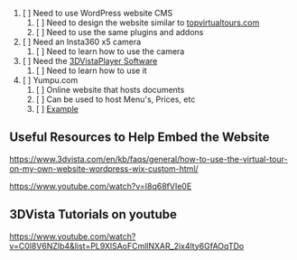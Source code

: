 1. [ ] Need to use WordPress website CMS
	1. [ ] Need to design the website similar to [topvirtualtours.com](topvirtualtours.com)
	2. [ ] Need to use the same plugins and addons
2. [ ] Need an Insta360 x5 camera
	1. [ ] Need to learn how to use the camera
3. [ ] Need the [3DVistaPlayer Software](https://www.3dvista.com/en/)
	1. [ ] Need to learn how to use it
4. [ ] Yumpu.com 
	1. [ ] Online website that hosts documents
	2. [ ] Can be used to host Menu's, Prices, etc
	3. [ ] [Example](https://www.yumpu.com/en/document/read/65802275/full-a-la-cart-menu-latest-updated-march-2025)

## Useful Resources to Help Embed the Website
https://www.3dvista.com/en/kb/faqs/general/how-to-use-the-virtual-tour-on-my-own-website-wordpress-wix-custom-html/

https://www.youtube.com/watch?v=I8q68fVIe0E

## 3DVista Tutorials on youtube
https://www.youtube.com/watch?v=C0l8V6NZIb4&list=PL9XlSAoFCmllNXAR_2ix4lty6GfAOqTDo

